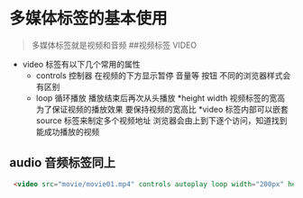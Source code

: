 # 多媒体标签的基本使用

> 多媒体标签就是视频和音频
##视频标签 VIDEO
* video 标签有以下几个常用的属性
    * controls 控制器 在视频的下方显示暂停 音量等 按钮 不同的浏览器样式会有区别
    * loop 循环播放 播放结束后再次从头播放
      *height width 视频标签的宽高 为了保证视频的播放效果 要保持视频的宽高比 
      *video 标签内部可以嵌套source 标签来制定多个视频地址 浏览器会由上到下逐个访问，知道找到能成功播放的视频
## audio 音频标签同上
```html
 <video src="movie/movie01.mp4" controls autoplay loop width="200px" height="500px"></video>
```